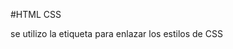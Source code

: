 #HTML CSS

se utilizo la etiqueta <link> para enlazar los estilos de CSS <link rel="stylesheet" href="../css/estilos.css">